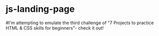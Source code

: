 # js-landing-page
#I'm attempting to emulate the third challenge of "7 Projects to practice HTML & CSS skills for beginners"- check it out!
